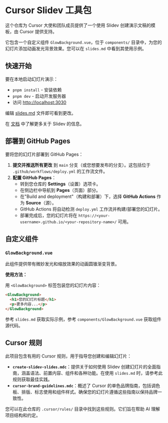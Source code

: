 # Cursor Slidev 工具包

这个仓库为 Cursor 大使和团队成员提供了一个使用 Slidev 创建演示文稿的模板，由 Cursor 提供支持。

它包含一个自定义组件 `GlowBackground.vue`，位于 `components/` 目录中，为您的幻灯片添加动画发光背景效果。您可以在 `slides.md` 中看到其使用示例。

## 快速开始

要在本地启动幻灯片演示：

- `pnpm install` - 安装依赖
- `pnpm dev` - 启动开发服务器
- 访问 <http://localhost:3030>

编辑 [slides.md](./slides.md) 文件即可看到更改。

在 [文档](https://sli.dev/) 中了解更多关于 Slidev 的信息。

## 部署到 GitHub Pages

要将您的幻灯片部署到 GitHub Pages：

1.  **提交并推送所有更改** 到 `main` 分支（或您想要发布的分支）。这包括位于 `.github/workflows/deploy.yml` 的工作流文件。
2.  **配置 GitHub Pages**：
    *   转到您仓库的 **Settings**（设置）选项卡。
    *   在侧边栏中导航到 **Pages**（页面）部分。
    *   在"Build and deployment"（构建和部署）下，选择 **GitHub Actions** 作为 **Source**（源）。
    *   GitHub Actions 将自动检测 `deploy.yml` 工作流并构建/部署您的幻灯片。
    *   部署完成后，您的幻灯片将在 `https://<your-username>.github.io/<your-repository-name>/` 可用。

## 自定义组件

### `GlowBackground.vue`

此组件提供带有微妙发光和缩放效果的动画圆锥渐变背景。

**使用方法：**

用 `<GlowBackground>` 标签包装您的幻灯片内容：

```html
<GlowBackground>
  <h1>您的幻灯片标题</h1>
  <p>更多内容...</p>
</GlowBackground>
```

参考 `slides.md` 获取实际示例，参考 `components/GlowBackground.vue` 获取组件源代码。

## Cursor 规则

此项目包含有用的 Cursor 规则，用于指导您创建和编辑幻灯片：

-   **`create-slidev-slides.mdc`**：提供关于如何使用 Slidev 创建幻灯片的全面指南，涵盖语法、前置内容、组件和各种功能。在使用 `slides.md` 时，请参考此规则获取最佳实践。
-   **`cursor-brand-guidelines.mdc`**：概述了 Cursor 的单色品牌指南，包括调色板、排版、标志使用和组件样式。确保您的幻灯片遵循这些指南以保持品牌一致性。

您可以在此仓库的 `.cursor/rules/` 目录中找到这些规则。它们旨在帮助 AI 理解项目结构和约定。
